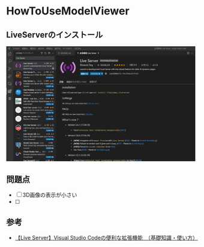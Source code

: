 # HowToUseModelViewer

## LiveServerのインストール

![](images/LiveServer.png)

## 問題点

* [ ] 3D画像の表示が小さい
* [ ]

## 参考

* [【Live Server】Visual Studio Codeの便利な拡張機能　（基礎知識・使い方）](https://digitor.jp/textbook/vscode-live-server/)
